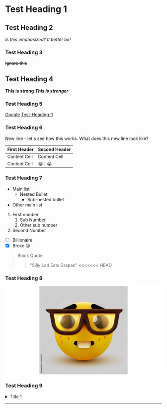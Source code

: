 # Test Heading 1 #

## Test Heading 2 ##
*Is this emphasized? It better be!*
### Test Heading 3 ###
~~Ignore this~~
## Test Heading 4 ##
**This is strong**
***This is stronger***
### Test Heading 5 ###
[Google](https://www.google.com/ "Google")
[Test-Heading-1](#Test-Heading-1 "Goto Test-Heading-1")
### Test Heading 6 ###
New line - let's see how this works. 
What does this new line look like?

First Header | Second Header
-------------|--------------
Content Cell | Content Cell
Content Cell | :joy: \| :sob:

### Test Heading 7 ###
* Main list
    * Nested Bullet
         * Sub-nested bullet
* Other main list

1. First number
    1. Sub Number
    2. Other sub number
2. Second Number

- [ ] Billionaire
- [x] Broke :neutral_face:

> Block Quote
>> "Silly Lad Eats Grapes"
<<<<<<< HEAD

### Test Heading 8 ###
![text alt](nerdfacecover.jpg "Me rn")

### Test Heading 9 ###
<details>
    <summary>Title 1</summary>
    <p> Sick
    <p> Soup
</details>

----------------------------------------------------------------------------------------------
